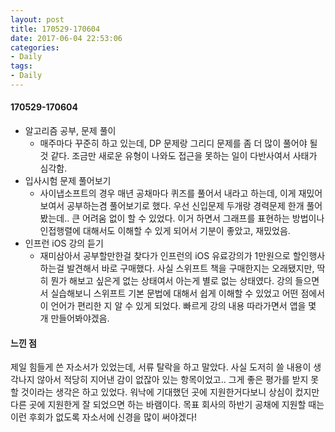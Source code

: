 ```yaml
---
layout: post
title: 170529-170604
date: 2017-06-04 22:53:06
categories:
- Daily
tags:
- Daily
---
```


#### 170529-170604
* 알고리즘 공부, 문제 풀이
    * 매주마다 꾸준히 하고 있는데, DP 문제랑 그리디 문제를 좀 더 많이 풀어야 될 것 같다. 조금만 새로운 유형이 나와도 접근을 못하는 일이 다반사여서 사태가 심각함.
* 입사시험 문제 풀어보기
    * 사이냅소프트의 경우 매년 공채마다 퀴즈를 풀어서 내라고 하는데, 이게 재밌어보여서 공부하는겸 풀어보기로 했다.
    우선 신입문제 두개랑 경력문제 한개 풀어봤는데.. 큰 어려움 없이 할 수 있었다. 이거 하면서 그래프를 표현하는 방법이나 인접행렬에 대해서도 이해할 수 있게 되어서 기분이 좋았고, 재밌었음.
* 인프런 iOS 강의 듣기
    * 재미삼아서 공부할만한걸 찾다가 인프런의 iOS 유료강의가 1만원으로 할인행사 하는걸 발견해서 바로 구매했다. 사실 스위프트 책을 구매한지는 오래됐지만, 딱히 뭔가 해보고 싶은게 없는 상태여서 아는게 별로 없는 상태였다. 강의 들으면서 실습해보니 스위프트 기본 문법에 대해서 쉽게 이해할 수 있었고 어떤 점에서 이 언어가 편리한 지 알 수 있게 되었다. 빠르게 강의 내용 따라가면서 앱을 몇 개 만들어봐야겠음.

#### 느낀 점
제일 힘들게 쓴 자소서가 있었는데, 서류 탈락을 하고 말았다. 사실 도저히 쓸 내용이 생각나지 않아서 적당히 지어낸 감이 없잖아 있는 항목이었고.. 그게 좋은 평가를 받지 못할 것이라는 생각은 하고 있었다. 워낙에 기대했던 곳에 지원한거다보니 상심이 컸지만 다른 곳에 지원한게 잘 되었으면 하는 바램이다. 목표 회사의 하반기 공채에 지원할 때는 이런 후회가 없도록 자소서에 신경을 많이 써야겠다!